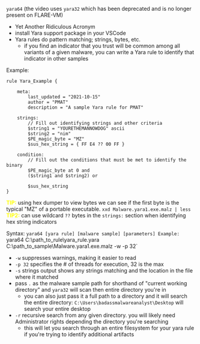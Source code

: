`yara64`
(the video uses `yara32` which has been deprecated and is no longer present on FLARE-VM)
- Yet Another Ridiculous Acronym
- install Yara support package in your VSCode
- Yara rules do pattern matching; strings, bytes, etc.
	- if you find an indicator that you trust will be common among all variants of a given malware, you can write a Yara rule to identify that indicator in other samples

Example:
```
rule Yara_Example {
    
    meta: 
        last_updated = "2021-10-15"
        author = "PMAT"
        description = "A sample Yara rule for PMAT"

    strings:
        // Fill out identifying strings and other criteria
        $string1 = "YOURETHEMANNOWDOG" ascii
        $string2 = "nim"
        $PE_magic_byte = "MZ"
        $sus_hex_string = { FF E4 ?? 00 FF }

    condition:
        // Fill out the conditions that must be met to identify the binary
        $PE_magic_byte at 0 and
        ($string1 and $string2) or
        
        $sus_hex_string
}
```

<span style="color:yellow;font-weight:bold">TIP:</span> using hex dumper to view bytes we can see if the first byte is the typical "MZ" of a portable executable.  `xxd Malware.yara1.exe.malz | less`
<span style="color:yellow;font-weight:bold">TIP2:</span> can use wildcard `??` bytes in the `strings:` section when identifying hex string indicators

Syntax: `yara64 [yara rule] [malware sample] [parameters]
Example: `yara64 C:\path_to_rule\yara_rule.yara C:\path_to_sample\Malware.yara1.exe.malz -w -p 32`
- `-w` suppresses warnings, making it easier to read
- `-p 32` specifies the # of threads for execution, 32 is the max
- `-s` strings output shows any strings matching and the location in the file where it matched
- pass `.` as the malware sample path for shorthand of "current working directory" and `yara32` will scan then entire directory you're in
	- you can also just pass it a full path to a directory and it will search the entire directory: `C:\Users\badassmalwareanalyst\Desktop` will search your entire desktop
- `-r` recursive search from any given directory.  you will likely need Administrator rights depending the directory you're searching
	- this will let you search through an entire filesystem for your yara rule if you're trying to identify additional artifacts